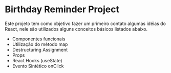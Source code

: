 # Birthday Reminder Project

Este projeto tem como objetivo fazer um primeiro contato algumas idéias do React, nele são utilizados alguns conceitos básicos listados abaixo.

 - Componentes funcionais
 - Utilização do método map
 - Destructuring Assignment
 - Props
 - React Hooks (useState)
 - Evento Sintético onClick
